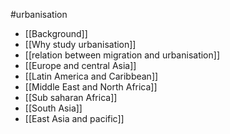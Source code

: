 #urbanisation 

- [[Background]] 
- [[Why study urbanisation]] 
- [[relation between migration and urbanisation]] 
- [[Europe and central Asia]] 
- [[Latin America and Caribbean]] 
- [[Middle East and North Africa]]
- [[Sub saharan Africa]] 
- [[South Asia]]
- [[East Asia and pacific]] 

